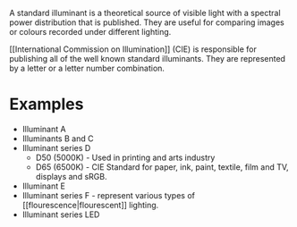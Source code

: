 A standard illuminant is a theoretical source of visible light with a spectral power distribution that is published. They are useful for comparing images or colours recorded under different lighting.

[[International Commission on Illumination]] (CIE) is responsible for publishing all of the well known standard illuminants. They are represented by a letter or a letter number combination.

# Examples
- Illuminant A
- Illuminants B and C
- Illuminant series D
	- D50 (5000K) - Used in printing and arts industry
	- D65 (6500K) - CIE Standard for paper, ink, paint, textile, film and TV, displays and sRGB.
- Illuminant E
- Illuminant series F - represent various types of [[flourescence|flourescent]] lighting.
- Illuminant series LED
